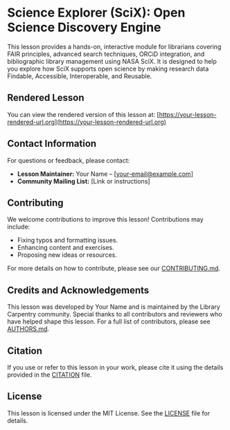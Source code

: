 # Science Explorer (SciX): Open Science Discovery Engine

This lesson provides a hands-on, interactive module for librarians covering FAIR principles, advanced search techniques, ORCiD integration, and bibliographic library management using NASA SciX. It is designed to help you explore how SciX supports open science by making research data Findable, Accessible, Interoperable, and Reusable.

## Rendered Lesson

You can view the rendered version of this lesson at: [https://your-lesson-rendered-url.org](https://your-lesson-rendered-url.org)

## Contact Information

For questions or feedback, please contact:
- **Lesson Maintainer:** Your Name – [your-email@example.com]
- **Community Mailing List:** [Link or instructions]

## Contributing

We welcome contributions to improve this lesson! Contributions may include:
- Fixing typos and formatting issues.
- Enhancing content and exercises.
- Proposing new ideas or resources.

For more details on how to contribute, please see our [CONTRIBUTING.md](CONTRIBUTING.md).

## Credits and Acknowledgements

This lesson was developed by Your Name and is maintained by the Library Carpentry community. Special thanks to all contributors and reviewers who have helped shape this lesson. For a full list of contributors, please see [AUTHORS.md](AUTHORS.md).

## Citation

If you use or refer to this lesson in your work, please cite it using the details provided in the [CITATION](CITATION.cff) file.

## License

This lesson is licensed under the MIT License. See the [LICENSE](LICENSE) file for details.
